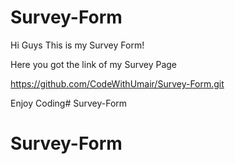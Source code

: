 # Survey-Form

Hi Guys This is my Survey Form!

Here you got the link of my Survey Page

https://github.com/CodeWithUmair/Survey-Form.git

Enjoy Coding# Survey-Form
# Survey-Form
